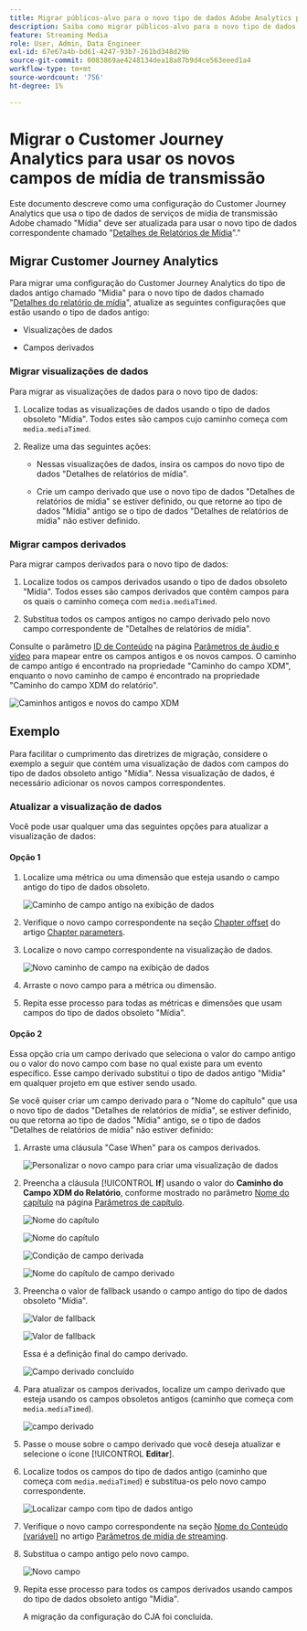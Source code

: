 ```yaml
---
title: Migrar públicos-alvo para o novo tipo de dados Adobe Analytics para mídia de streaming
description: Saiba como migrar públicos-alvo para o novo tipo de dados Adobe Analytics para mídia de streaming
feature: Streaming Media
role: User, Admin, Data Engineer
exl-id: 67e67a4b-bd61-4247-93b7-261bd348d29b
source-git-commit: 0083869ae4248134dea18a87b9d4ce563eeed1a4
workflow-type: tm+mt
source-wordcount: '756'
ht-degree: 1%

---
```


# Migrar o Customer Journey Analytics para usar os novos campos de mídia de transmissão

Este documento descreve como uma configuração do Customer Journey Analytics que usa o tipo de dados de serviços de mídia de transmissão Adobe chamado &quot;Mídia&quot; deve ser atualizada para usar o novo tipo de dados correspondente chamado &quot;[Detalhes de Relatórios de Mídia](https://experienceleague.adobe.com/pt-br/docs/experience-platform/xdm/data-types/media-reporting-details)&quot;.&quot;

## Migrar Customer Journey Analytics

Para migrar uma configuração do Customer Journey Analytics do tipo de dados antigo chamado &quot;Mídia&quot; para o novo tipo de dados chamado &quot;[Detalhes do relatório de mídia](https://experienceleague.adobe.com/pt-br/docs/experience-platform/xdm/data-types/media-reporting-details)&quot;, atualize as seguintes configurações que estão usando o tipo de dados antigo:

* Visualizações de dados

* Campos derivados

### Migrar visualizações de dados

Para migrar as visualizações de dados para o novo tipo de dados:

1. Localize todas as visualizações de dados usando o tipo de dados obsoleto &quot;Mídia&quot;. Todos estes são campos cujo caminho começa com `media.mediaTimed`.

1. Realize uma das seguintes ações:

   * Nessas visualizações de dados, insira os campos do novo tipo de dados &quot;Detalhes de relatórios de mídia&quot;.

   * Crie um campo derivado que use o novo tipo de dados &quot;Detalhes de relatórios de mídia&quot; se estiver definido, ou que retorne ao tipo de dados &quot;Mídia&quot; antigo se o tipo de dados &quot;Detalhes de relatórios de mídia&quot; não estiver definido.

### Migrar campos derivados

Para migrar campos derivados para o novo tipo de dados:

1. Localize todos os campos derivados usando o tipo de dados obsoleto &quot;Mídia&quot;. Todos esses são campos derivados que contêm campos para os quais o caminho começa com `media.mediaTimed`.

1. Substitua todos os campos antigos no campo derivado pelo novo campo correspondente de &quot;Detalhes de relatórios de mídia&quot;.

Consulte o parâmetro [ID de Conteúdo](https://experienceleague.adobe.com/pt-br/docs/media-analytics/using/implementation/variables/audio-video-parameters#content-id) na página [Parâmetros de áudio e vídeo](https://experienceleague.adobe.com/pt-br/docs/media-analytics/using/implementation/variables/audio-video-parameters) para mapear entre os campos antigos e os novos campos. O caminho de campo antigo é encontrado na propriedade &quot;Caminho do campo XDM&quot;, enquanto o novo caminho de campo é encontrado na propriedade &quot;Caminho do campo XDM do relatório&quot;.

![Caminhos antigos e novos do campo XDM](assets/field-paths-updated.jpeg)

## Exemplo

Para facilitar o cumprimento das diretrizes de migração, considere o exemplo a seguir que contém uma visualização de dados com campos do tipo de dados obsoleto antigo &quot;Mídia&quot;. Nessa visualização de dados, é necessário adicionar os novos campos correspondentes.

### Atualizar a visualização de dados

Você pode usar qualquer uma das seguintes opções para atualizar a visualização de dados:

#### Opção 1

1. Localize uma métrica ou uma dimensão que esteja usando o campo antigo do tipo de dados obsoleto.

   ![Caminho de campo antigo na exibição de dados](assets/old-field-data-view.jpeg)

1. Verifique o novo campo correspondente na seção [Chapter offset](https://experienceleague.adobe.com/pt-br/docs/media-analytics/using/implementation/variables/chapter-parameters#chapter-offset) do artigo [Chapter parameters](https://experienceleague.adobe.com/pt-br/docs/media-analytics/using/implementation/variables/chapter-parameters).

1. Localize o novo campo correspondente na visualização de dados.

   ![Novo caminho de campo na exibição de dados](assets/new-field-data-view.jpeg)

1. Arraste o novo campo para a métrica ou dimensão.

1. Repita esse processo para todas as métricas e dimensões que usam campos do tipo de dados obsoleto &quot;Mídia&quot;.

#### Opção 2

Essa opção cria um campo derivado que seleciona o valor do campo antigo ou o valor do novo campo com base no qual existe para um evento específico. Esse campo derivado substitui o tipo de dados antigo &quot;Mídia&quot; em qualquer projeto em que estiver sendo usado.

Se você quiser criar um campo derivado para o &quot;Nome do capítulo&quot; que usa o novo tipo de dados &quot;Detalhes de relatórios de mídia&quot;, se estiver definido, ou que retorna ao tipo de dados &quot;Mídia&quot; antigo, se o tipo de dados &quot;Detalhes de relatórios de mídia&quot; não estiver definido:

1. Arraste uma cláusula &quot;Case When&quot; para os campos derivados.

   ![Personalizar o novo campo para criar uma visualização de dados](assets/create-derived-field2.jpeg)

1. Preencha a cláusula [!UICONTROL **If**] usando o valor do **Caminho do Campo XDM do Relatório**, conforme mostrado no parâmetro [Nome do capítulo](https://experienceleague.adobe.com/pt-br/docs/media-analytics/using/implementation/variables/chapter-parameters#chapter-name) na página [Parâmetros de capítulo](https://experienceleague.adobe.com/pt-br/docs/media-analytics/using/implementation/variables/chapter-parameters).

   ![Nome do capítulo](assets/chapter-name.jpeg)

   ![Nome do capítulo](assets/chapter-name2.jpeg)

   ![Condição de campo derivada](assets/derived-field-condition.jpeg)

   ![Nome do capítulo de campo derivado](assets/derived-field-chapter-name.jpeg)

1. Preencha o valor de fallback usando o campo antigo do tipo de dados obsoleto &quot;Mídia&quot;.

   ![Valor de fallback](assets/fallback-value.jpeg)

   ![Valor de fallback](assets/fallback-value2.jpeg)

   Essa é a definição final do campo derivado.

   ![Campo derivado concluído](assets/derived-field-complete.jpeg)

1. Para atualizar os campos derivados, localize um campo derivado que esteja usando os campos obsoletos antigos (caminho que começa com `media.mediaTimed`).

   ![campo derivado](assets/old-derived-field.jpeg)

1. Passe o mouse sobre o campo derivado que você deseja atualizar e selecione o ícone [!UICONTROL **Editar**].

1. Localize todos os campos do tipo de dados antigo (caminho que começa com `media.mediaTimed`) e substitua-os pelo novo campo correspondente.

   ![Localizar campo com tipo de dados antigo](assets/locate-fields-with-old-datatype.jpeg)

1. Verifique o novo campo correspondente na seção [Nome do Conteúdo (variável)](https://experienceleague.adobe.com/pt-br/docs/media-analytics/using/implementation/variables/audio-video-parameters#content-name-variable) no artigo [Parâmetros de mídia de streaming](https://experienceleague.adobe.com/pt-br/docs/media-analytics/using/implementation/variables/audio-video-parameters#content-name-variable).

1. Substitua o campo antigo pelo novo campo.

   ![Novo campo](assets/derived-field-new.jpeg)

1. Repita esse processo para todos os campos derivados usando campos do tipo de dados obsoleto antigo &quot;Mídia&quot;.

   A migração da configuração do CJA foi concluída.
